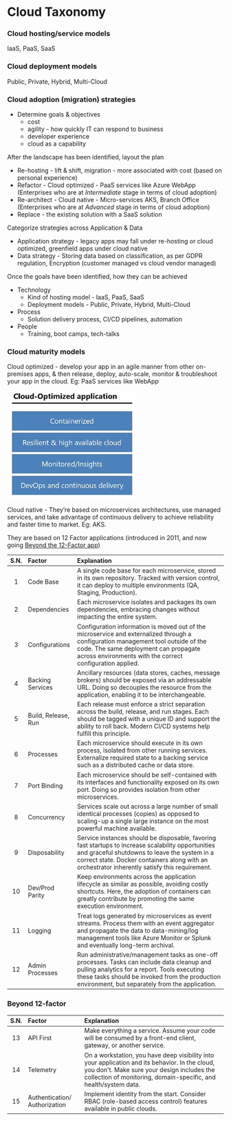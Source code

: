 # Cloud Taxonomy

### Cloud hosting/service models
IaaS, PaaS, SaaS

### Cloud deployment models
Public, Private, Hybrid, Multi-Cloud

### Cloud adoption (migration) strategies
* Determine goals & objectives
    * cost
    * agility - how quickly IT can respond to business
    * developer experience
    * cloud as a capability

After the landscape has been identified, layout the plan
* Re-hosting - lift & shift, migration - more associated with cost (based on personal experience)
* Refactor - Cloud optimized - PaaS services like Azure WebApp (Enterprises who are at *Intermediate* stage in terms of cloud adoption)
* Re-architect - Cloud native - Micro-services AKS, Branch Office (Enterprises who are at *Advanced* stage in terms of cloud adoption)
* Replace - the existing solution with a SaaS solution

Categorize strategies across Application & Data
* Application strategy - legacy apps may fall under re-hosting or cloud optimized, greenfield apps under cloud native
* Data strategy - Storing data based on classification, as per GDPR regulation, Encryption (customer managed vs cloud vendor managed)

Once the goals have been identified, how they can be achieved
* Technology
    * Kind of hosting model - IaaS, PaaS, SaaS
    * Deployment models - Public, Private, Hybrid, Multi-Cloud
* Process
    * Solution delivery process, CI/CD pipelines, automation
* People
    * Training, boot camps, tech-talks

### Cloud maturity models
Cloud optimized - develop your app in an agile manner from other on-premises apps, & then release, deploy, auto-scale, monitor & troubleshoot your app in the cloud. Eg: PaaS services like WebApp

![Alt text](/images/cloud-optimized.jpg)

Cloud native - They’re based on microservices architectures, use managed services, and take advantage of continuous delivery to achieve reliability and faster time to market. Eg: AKS.

They are based on 12 Factor applications (introduced in 2011, and now going [Beyond the 12-Factor app](https://content.pivotal.io/blog/beyond-the-twelve-factor-app))

| S.N. |	Factor  | 	Explanation |
| :-:|:- | :- |
|   1   |	Code Base   |	A single code base for each microservice, stored in its own repository. Tracked with version control, it can deploy to multiple environments (QA, Staging, Production). |
| 2	| Dependencies |	Each microservice isolates and packages its own dependencies, embracing changes without impacting the entire system. |
| 3 |	Configurations	| Configuration information is moved out of the microservice and externalized through a configuration management tool outside of the code. The same deployment can propagate across environments with the correct configuration applied. |
| 4 |	Backing Services |	Ancillary resources (data stores, caches, message brokers) should be exposed via an addressable URL. Doing so decouples the resource from the application, enabling it to be interchangeable. |
| 5 |	Build, Release, Run |	Each release must enforce a strict separation across the build, release, and run stages. Each should be tagged with a unique ID and support the ability to roll back. Modern CI/CD systems help fulfill this principle. |
| 6 |	Processes |	Each microservice should execute in its own process, isolated from other running services. Externalize required state to a backing service such as a distributed cache or data store. |
| 7 |	Port Binding |	Each microservice should be self-contained with its interfaces and functionality exposed on its own port. Doing so provides isolation from other microservices. |
| 8 |	Concurrency	| Services scale out across a large number of small identical processes (copies) as opposed to scaling-up a single large instance on the most powerful machine available. |
| 9 |	Disposability |	Service instances should be disposable, favoring fast startups to increase scalability opportunities and graceful shutdowns to leave the system in a correct state. Docker containers along with an orchestrator inherently satisfy this requirement. |
| 10 |	Dev/Prod Parity |	Keep environments across the application lifecycle as similar as possible, avoiding costly shortcuts. Here, the adoption of containers can greatly contribute by promoting the same execution environment. |
| 11 |	Logging |	Treat logs generated by microservices as event streams. Process them with an event aggregator and propagate the data to data-mining/log management tools like Azure Monitor or Splunk and eventually long-term archival. |
| 12 |	Admin Processes	| Run administrative/management tasks as one-off processes. Tasks can include data cleanup and pulling analytics for a report. Tools executing these tasks should be invoked from the production environment, but separately from the application. |

### Beyond 12-factor
| S.N. |	Factor  | 	Explanation |
| :-:|:- | :- |
| 13 |	API First | Make everything a service. Assume your code will be consumed by a front-end client, gateway, or another service. |
| 14 | Telemetry | On a workstation, you have deep visibility into your application and its behavior. In the cloud, you don't. Make sure your design includes the collection of monitoring, domain-specific, and health/system data. |
| 15 | Authentication/ Authorization | Implement identity from the start. Consider RBAC (role-based access control) features available in public clouds. |
